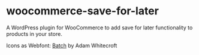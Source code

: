 woocommerce-save-for-later
==========================

A WordPress plugin for WooCommerce to add save for later functionality to products in your store.

Icons as Webfont: [Batch](http://adamwhitcroft.com/batch/) by Adam Whitecroft